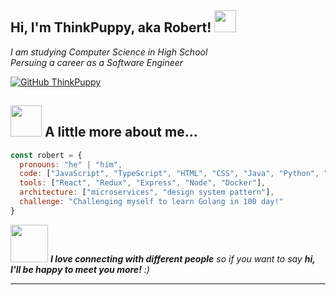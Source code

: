 <h2> Hi, I'm ThinkPuppy, aka Robert! <img src="https://github.com/thinkpuppy/thinkpuppy/blob/main/pickachu_charging.gif" width="35"></h2>
<p><em>I am studying Computer Science in High School</br>Persuing a career as a Software Engineer</em></p>

[![GitHub ThinkPuppy](https://img.shields.io/github/followers/thinkpuppy?label=follow&style=social)](https://github.com/ThinkPuppy)


## <img src="https://media.giphy.com/media/VgCDAzcKvsR6OM0uWg/giphy.gif" width="50"> A little more about me...  

```javascript
const robert = {
  pronouns: "he" | "him",
  code: ["JavaScript", "TypeScript", "HTML", "CSS", "Java", "Python", "Go"],
  tools: ["React", "Redux", "Express", "Node", "Docker"],
  architecture: ["microservices", "design system pattern"],
  challenge: "Challenging myself to learn Golang in 100 day!"
}
```

<img src="https://media.giphy.com/media/LnQjpWaON8nhr21vNW/giphy.gif" width="60"> <em><b>I love connecting with different people</b> so if you want to say <b>hi, I'll be happy to meet you more!</b> :)</em>

---
